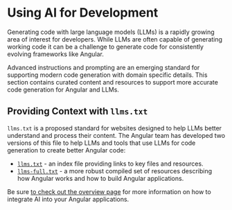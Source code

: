# Using AI for Development
Generating code with large language models (LLMs) is a rapidly growing area of interest for developers. While LLMs are often capable of generating working code it can be a challenge to generate code for consistently evolving frameworks like Angular.

Advanced instructions and prompting are an emerging standard for supporting modern code generation with domain specific details. This section contains curated content and resources to support more accurate code generation for Angular and LLMs.

## Providing Context with `llms.txt`
`llms.txt` is a proposed standard for websites designed to help LLMs better understand and process their content. The Angular team has developed two versions of this file to help LLMs and tools that use LLMs for code generation to create better Angular code:

* [`llms.txt`](/llms.txt) - an index file providing links to key files and resources. 
* [`llms-full.txt`](/llms-full.txt) - a more robust compiled set of resources describing how Angular works and how to build Angular applications.

Be sure [to check out the overview page](/ai) for more information on how to integrate AI into your Angular applications.